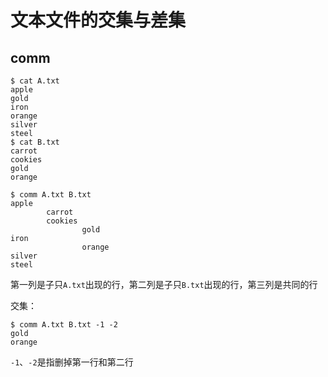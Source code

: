 # 文本文件的交集与差集

## comm
```shell
$ cat A.txt
apple
gold
iron
orange
silver
steel
$ cat B.txt
carrot
cookies
gold
orange
```

```shell
$ comm A.txt B.txt
apple        
        carrot
        cookies
                gold
iron                
                orange
silver
steel
```
第一列是子只`A.txt`出现的行，第二列是子只`B.txt`出现的行，第三列是共同的行

交集：
```shell
$ comm A.txt B.txt -1 -2
gold
orange
```
`-1`、`-2`是指删掉第一行和第二行